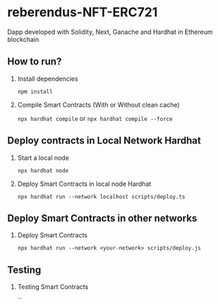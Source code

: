 # reberendus-NFT-ERC721
Dapp developed with Solidity, Next, Ganache and Hardhat in Ethereum blockchain

How to run?
--

1. Install dependencies

   `npm install`

2. Compile Smart Contracts (With or Without clean cache)

   `npx hardhat compile` or `npx hardhat compile --force`

Deploy contracts in Local Network Hardhat
--

1. Start a local node

   `npx hardhat node`

2. Deploy Smart Contracts in local node Hardhat

   `npx hardhat run --network localhost scripts/deploy.ts`

Deploy Smart Contracts in other networks
--

1. Deploy Smart Contracts

   `npx hardhat run --network <your-network> scripts/deploy.js`

Testing
--
1. Testing Smart Contracts

   ``